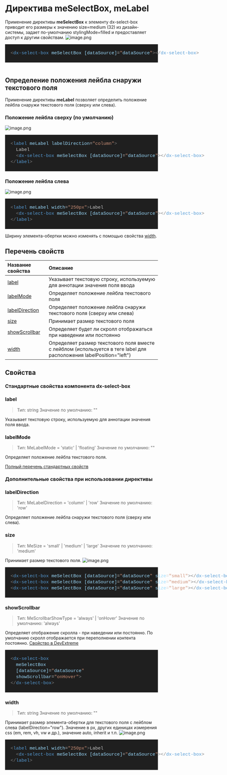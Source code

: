 # Директива meSelectBox, meLabel

Применение директивы **meSelectBox** к элементу dx-select-box приводит его размеры к значению size=medium (32) из дизайн-системы, задает по-умолчанию stylingMode=filled и предоставляет доступ к другим свойствам.
![image.png](/.attachments/image-c6d14abe-820c-463c-868b-a707d4a3aaa9.png)

<DIV style="color: #cccccc;background-color: #1f1f1f;font-family: Consolas, 'Courier New', monospace;font-weight: normal;font-size: 15px;line-height: 20px;white-space: pre"><BR/><DIV><SPAN style="color: #cccccc">&#160; </SPAN><SPAN style="color: #808080">&lt;</SPAN><SPAN style="color: #569cd6">dx-select-box</SPAN><SPAN style="color: #cccccc"> </SPAN><SPAN style="color: #9cdcfe">meSelectBox</SPAN><SPAN style="color: #cccccc"> </SPAN><SPAN style="color: #9cdcfe">[dataSource]</SPAN><SPAN style="color: #cccccc">=</SPAN><SPAN style="color: #ce9178">"</SPAN><SPAN style="color: #9cdcfe">dataSource</SPAN><SPAN style="color: #ce9178">"</SPAN><SPAN style="color: #808080">&gt;&lt;/</SPAN><SPAN style="color: #569cd6">dx-select-box</SPAN><SPAN style="color: #808080">&gt;</SPAN></DIV><BR/></DIV>

<br>

## Определение положения лейбла снаружи текстового поля

Применение директивы **meLabel** позволяет определить положение лейбла снаружи текстового поля (сверху или слева).

### Положение лейбла сверху (по умолчанию)

![image.png](/.attachments/image-1bedff63-dfc3-49bc-b463-5adde1b957c4.png)

<DIV style="color: #cccccc;background-color: #1f1f1f;font-family: Consolas, 'Courier New', monospace;font-weight: normal;font-size: 15px;line-height: 20px;white-space: pre"><BR/><DIV><SPAN style="color: #cccccc">&#160; </SPAN><SPAN style="color: #808080">&lt;</SPAN><SPAN style="color: #569cd6">label</SPAN><SPAN style="color: #cccccc"> </SPAN><SPAN style="color: #9cdcfe">meLabel</SPAN><SPAN style="color: #cccccc"> </SPAN><SPAN style="color: #9cdcfe">labelDirection</SPAN><SPAN style="color: #cccccc">=</SPAN><SPAN style="color: #ce9178">"column"</SPAN><SPAN style="color: #808080">&gt;</SPAN></DIV><DIV><SPAN style="color: #cccccc">&#160; &#160; Label</SPAN></DIV><DIV><SPAN style="color: #cccccc">&#160; &#160; </SPAN><SPAN style="color: #808080">&lt;</SPAN><SPAN style="color: #569cd6">dx-select-box</SPAN><SPAN style="color: #cccccc"> </SPAN><SPAN style="color: #9cdcfe">meSelectBox</SPAN><SPAN style="color: #cccccc"> </SPAN><SPAN style="color: #9cdcfe">[dataSource]</SPAN><SPAN style="color: #cccccc">=</SPAN><SPAN style="color: #ce9178">"</SPAN><SPAN style="color: #9cdcfe">dataSource</SPAN><SPAN style="color: #ce9178">"</SPAN><SPAN style="color: #808080">&gt;&lt;/</SPAN><SPAN style="color: #569cd6">dx-select-box</SPAN><SPAN style="color: #808080">&gt;</SPAN></DIV><DIV><SPAN style="color: #cccccc">&#160; </SPAN><SPAN style="color: #808080">&lt;/</SPAN><SPAN style="color: #569cd6">label</SPAN><SPAN style="color: #808080">&gt;</SPAN></DIV><DIV><SPAN style="color: #cccccc">&#160; </SPAN></DIV></DIV>

### Положение лейбла слева

![image.png](/.attachments/image-56530f51-2015-4956-98b8-0da7c12ee770.png)

<DIV style="color: #cccccc;background-color: #1f1f1f;font-family: Consolas, 'Courier New', monospace;font-weight: normal;font-size: 15px;line-height: 20px;white-space: pre"><BR/><DIV><SPAN style="color: #cccccc">&#160; </SPAN><SPAN style="color: #808080">&lt;</SPAN><SPAN style="color: #569cd6">label</SPAN><SPAN style="color: #cccccc"> </SPAN><SPAN style="color: #9cdcfe">meLabel</SPAN><SPAN style="color: #cccccc"> </SPAN><SPAN style="color: #9cdcfe">width</SPAN><SPAN style="color: #cccccc">=</SPAN><SPAN style="color: #ce9178">"250px"</SPAN><SPAN style="color: #808080">&gt;</SPAN><SPAN style="color: #cccccc">Label</SPAN></DIV><DIV><SPAN style="color: #cccccc">&#160; &#160; </SPAN><SPAN style="color: #808080">&lt;</SPAN><SPAN style="color: #569cd6">dx-select-box</SPAN><SPAN style="color: #cccccc"> </SPAN><SPAN style="color: #9cdcfe">meSelectBox</SPAN><SPAN style="color: #cccccc"> </SPAN><SPAN style="color: #9cdcfe">[dataSource]</SPAN><SPAN style="color: #cccccc">=</SPAN><SPAN style="color: #ce9178">"</SPAN><SPAN style="color: #9cdcfe">dataSource</SPAN><SPAN style="color: #ce9178">"</SPAN><SPAN style="color: #808080">&gt;&lt;/</SPAN><SPAN style="color: #569cd6">dx-select-box</SPAN><SPAN style="color: #808080">&gt;</SPAN></DIV><DIV><SPAN style="color: #cccccc">&#160; </SPAN><SPAN style="color: #808080">&lt;/</SPAN><SPAN style="color: #569cd6">label</SPAN><SPAN style="color: #808080">&gt;</SPAN></DIV><DIV><SPAN style="color: #cccccc">&#160; </SPAN></DIV></DIV>

Ширину элемента-обертки можно изменять с помощью свойства [width](#width).

## Перечень свойств

| Название свойства                | Описание                                                                                                             |
| :------------------------------- | :------------------------------------------------------------------------------------------------------------------- |
| [label](#label)                  | Указывает текстовую строку, используемую для аннотации значения поля ввода                                           |
| [labelMode](#labelmode)          | Определяет положение лейбла текстового поля                                                                          |
| [labelDirection](#labelposition) | Определяет положение лейбла снаружи текстового поля (сверху или слева)                                               |
| [size](#size)                    | Принимает размер текстового поля                                                                                     |
| [showScrollbar](#showscrollbar)  | Определяет будет ли скролл отображаться при наведении или постоянно                                                  |
| [width](#width)                  | Определяет размер текстового поля вместе с лейблом (используется в теге label для расположения labelPosition="left") |

## Свойства

### Стандартные свойства компонента dx-select-box

<h3 id="label">label</h3>

> Тип: string
> Значение по умолчанию: ""

Указывает текстовую строку, используемую для аннотации значения поля ввода.

<h3 id="labelmode">labelMode</h3>

> Тип: MeLabelMode = 'static' | 'floating'
> Значение по умолчанию: ""

Определяет положение лейбла текстового поля.

[Полный перечень стандартных свойств](https://js.devexpress.com/Angular/Documentation/ApiReference/UI_Components/dxSelectBox/)

### Дополнительные свойства при использовании директивы

<h3 id="labelposition">labelDirection</h3>

> Тип: MeLabelDirection = 'column' | 'row'
> Значение по умолчанию: 'row'

Определяет положение лейбла снаружи текстового поля (сверху или слева).

<h3 id="size">size</h3>

> Тип: MeSize = 'small' | 'medium' | 'large'
> Значение по умолчанию: 'medium'

Принимает размер текстового поля.
![image.png](/.attachments/image-74e49e9b-2a37-427e-aec7-4a421d813a3b.png)

<DIV style="color: #cccccc;background-color: #1f1f1f;font-family: Consolas, 'Courier New', monospace;font-weight: normal;font-size: 15px;line-height: 20px;white-space: pre"><BR/><DIV><SPAN style="color: #cccccc">&#160; </SPAN><SPAN style="color: #808080">&lt;</SPAN><SPAN style="color: #569cd6">dx-select-box</SPAN><SPAN style="color: #cccccc"> </SPAN><SPAN style="color: #9cdcfe">meSelectBox</SPAN><SPAN style="color: #cccccc"> </SPAN><SPAN style="color: #9cdcfe">[dataSource]</SPAN><SPAN style="color: #cccccc">=</SPAN><SPAN style="color: #ce9178">"</SPAN><SPAN style="color: #9cdcfe">dataSource</SPAN><SPAN style="color: #ce9178">"</SPAN><SPAN style="color: #cccccc"> </SPAN><SPAN style="color: #9cdcfe">size</SPAN><SPAN style="color: #cccccc">=</SPAN><SPAN style="color: #ce9178">"small"</SPAN><SPAN style="color: #808080">&gt;&lt;/</SPAN><SPAN style="color: #569cd6">dx-select-box</SPAN><SPAN style="color: #808080">&gt;</SPAN></DIV><DIV><SPAN style="color: #cccccc">&#160; </SPAN><SPAN style="color: #808080">&lt;</SPAN><SPAN style="color: #569cd6">dx-select-box</SPAN><SPAN style="color: #cccccc"> </SPAN><SPAN style="color: #9cdcfe">meSelectBox</SPAN><SPAN style="color: #cccccc"> </SPAN><SPAN style="color: #9cdcfe">[dataSource]</SPAN><SPAN style="color: #cccccc">=</SPAN><SPAN style="color: #ce9178">"</SPAN><SPAN style="color: #9cdcfe">dataSource</SPAN><SPAN style="color: #ce9178">"</SPAN><SPAN style="color: #cccccc"> </SPAN><SPAN style="color: #9cdcfe">size</SPAN><SPAN style="color: #cccccc">=</SPAN><SPAN style="color: #ce9178">"medium"</SPAN><SPAN style="color: #808080">&gt;&lt;/</SPAN><SPAN style="color: #569cd6">dx-select-box</SPAN><SPAN style="color: #808080">&gt;</SPAN></DIV><DIV><SPAN style="color: #cccccc">&#160; </SPAN><SPAN style="color: #808080">&lt;</SPAN><SPAN style="color: #569cd6">dx-select-box</SPAN><SPAN style="color: #cccccc"> </SPAN><SPAN style="color: #9cdcfe">meSelectBox</SPAN><SPAN style="color: #cccccc"> </SPAN><SPAN style="color: #9cdcfe">[dataSource]</SPAN><SPAN style="color: #cccccc">=</SPAN><SPAN style="color: #ce9178">"</SPAN><SPAN style="color: #9cdcfe">dataSource</SPAN><SPAN style="color: #ce9178">"</SPAN><SPAN style="color: #cccccc"> </SPAN><SPAN style="color: #9cdcfe">size</SPAN><SPAN style="color: #cccccc">=</SPAN><SPAN style="color: #ce9178">"large"</SPAN><SPAN style="color: #808080">&gt;&lt;/</SPAN><SPAN style="color: #569cd6">dx-select-box</SPAN><SPAN style="color: #808080">&gt;</SPAN></DIV><BR/></DIV>

<h3 id="showscrollbar">showScrollbar</h3>

> Тип: MeScrollbarShowType = 'always' | 'onHover'
> Значение по умолчанию: 'always'

Определяет отображение скролла - при наведении или постоянно. По умолчанию скролл отображается при переполнении контента постоянно.
[Свойство в DevExtreme](https://js.devexpress.com/Angular/Documentation/ApiReference/UI_Components/dxScrollView/Configuration/#showScrollbar)

<DIV style="color: #cccccc;background-color: #1f1f1f;font-family: Consolas, 'Courier New', monospace;font-weight: normal;font-size: 15px;line-height: 20px;white-space: pre"><BR/><DIV><SPAN style="color: #cccccc">&#160; </SPAN><SPAN style="color: #808080">&lt;</SPAN><SPAN style="color: #569cd6">dx-select-box</SPAN><SPAN style="color: #cccccc"> </SPAN></DIV><DIV><SPAN style="color: #cccccc">&#160; &#160; </SPAN><SPAN style="color: #9cdcfe">meSelectBox</SPAN><SPAN style="color: #cccccc"> </SPAN></DIV><DIV><SPAN style="color: #cccccc">&#160; &#160; </SPAN><SPAN style="color: #9cdcfe">[dataSource]</SPAN><SPAN style="color: #cccccc">=</SPAN><SPAN style="color: #ce9178">"</SPAN><SPAN style="color: #9cdcfe">dataSource</SPAN><SPAN style="color: #ce9178">"</SPAN><SPAN style="color: #cccccc"> </SPAN></DIV><DIV><SPAN style="color: #cccccc">&#160; &#160; </SPAN><SPAN style="color: #9cdcfe">showScrollbar</SPAN><SPAN style="color: #cccccc">=</SPAN><SPAN style="color: #ce9178">"onHover"</SPAN><SPAN style="color: #808080">&gt;</SPAN></DIV><DIV><SPAN style="color: #cccccc">&#160; </SPAN><SPAN style="color: #808080">&lt;/</SPAN><SPAN style="color: #569cd6">dx-select-box</SPAN><SPAN style="color: #808080">&gt;</SPAN></DIV><DIV><SPAN style="color: #cccccc">&#160; </SPAN></DIV></DIV>

<h3 id="width">width</h3>

> Тип: string
> Значение по умолчанию: ""

Принимает размер элемента-обертки для текстового поля с лейблом слева (labelDirection="row"). Значение в px, других единицах измерения css (em, rem, vh, vw и др.), значение auto, inherit и т.п.
![image.png](/.attachments/image-f4814833-7805-40cd-bff6-be034bc9aeac.png)

<DIV style="color: #cccccc;background-color: #1f1f1f;font-family: Consolas, 'Courier New', monospace;font-weight: normal;font-size: 15px;line-height: 20px;white-space: pre"><BR/><DIV><SPAN style="color: #cccccc">&#160; </SPAN><SPAN style="color: #808080">&lt;</SPAN><SPAN style="color: #569cd6">label</SPAN><SPAN style="color: #cccccc"> </SPAN><SPAN style="color: #9cdcfe">meLabel</SPAN><SPAN style="color: #cccccc"> </SPAN><SPAN style="color: #9cdcfe">width</SPAN><SPAN style="color: #cccccc">=</SPAN><SPAN style="color: #ce9178">"250px"</SPAN><SPAN style="color: #808080">&gt;</SPAN><SPAN style="color: #cccccc">Label</SPAN></DIV><DIV><SPAN style="color: #cccccc">&#160; &#160; </SPAN><SPAN style="color: #808080">&lt;</SPAN><SPAN style="color: #569cd6">dx-select-box</SPAN><SPAN style="color: #cccccc"> </SPAN><SPAN style="color: #9cdcfe">meSelectBox</SPAN><SPAN style="color: #cccccc"> </SPAN><SPAN style="color: #9cdcfe">[dataSource]</SPAN><SPAN style="color: #cccccc">=</SPAN><SPAN style="color: #ce9178">"</SPAN><SPAN style="color: #9cdcfe">dataSource</SPAN><SPAN style="color: #ce9178">"</SPAN><SPAN style="color: #808080">&gt;&lt;/</SPAN><SPAN style="color: #569cd6">dx-select-box</SPAN><SPAN style="color: #808080">&gt;</SPAN></DIV><DIV><SPAN style="color: #cccccc">&#160; </SPAN><SPAN style="color: #808080">&lt;/</SPAN><SPAN style="color: #569cd6">label</SPAN><SPAN style="color: #808080">&gt;</SPAN></DIV><BR/></DIV>
